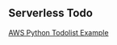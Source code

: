 ## Serverless Todo

[AWS Python Todolist Example](https://github.com/serverless/examples/tree/master/aws-python-rest-api-with-dynamodb)